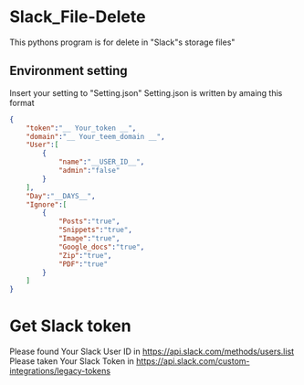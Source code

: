 # Slack_File-Delete
This pythons program is for delete in "Slack"s storage files"

## Environment setting
Insert your setting to "Setting.json"
Setting.json is written by amaing this format
```json
{
	"token":"__ Your_token __",
	"domain":"__ Your_teem_domain __",
	"User":[
		{
			"name":"__USER_ID__",
			"admin":"false"
		}
	],
	"Day":"__DAYS__",
	"Ignore":[
		{
			"Posts":"true",
			"Snippets":"true",
			"Image":"true",
			"Google_docs":"true",
			"Zip":"true",
			"PDF":"true"
		}
	]
}
```

# Get Slack token
Please found Your Slack User ID in https://api.slack.com/methods/users.list
Please taken Your Slack Token in https://api.slack.com/custom-integrations/legacy-tokens
